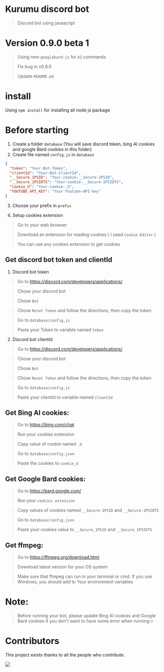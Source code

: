 # Kurumu discord bot

> Discord bot using javascript

# Version 0.9.0 beta 1

> Using new `googlebard-js` for `AI` commands

> Fix bug in v0.8.0

> Update `README.md`

# install

Using `npm install` for installing all node js package

# Before starting

1. Create a folder `database` (You will save discord token, bing AI cookies and google Bard cookies in this folder)
2. Create file named `config.js` in `database`

```json
{
  "token": "Your-Bot-Token",
  "clientId": "Your-Bot-ClientId",
  "__Secure_1PSID": "Your-cookie-__Secure-1PSID",
  "__Secure_1PSIDTS": "Your-cookie-__Secure-1PSIDTS",
  "cookie_U": "Your-cookie-_U",
  "YOUTUBE_API_KEY": "Your-Youtube-API-key"
}
```

3. Choose your prefix in `prefix`

4. Setup cookies extension

> Go to your web browser

> Download an extension for reading cookies ( I used `Cookie-Editor` )

> You can use any cookies extension to get cookies

## Get discord bot token and clientId

1. Discord bot token

> Go to https://discord.com/developers/applications/

> Chose your discord bot

> Chose `Bot`

> Chose `Reset Token` and follow the directions, then copy the token

> Go to `database/config.js`

> Paste your Token to variable named `token`

2. Discord bot clientId

> Go to https://discord.com/developers/applications/

> Chose your discord bot

> Chose `Bot`

> Chose `Reset Token` and follow the directions, then copy the token

> Go to `database/config.js`

> Paste your clientId to variable named `clientId`

## Get Bing AI cookies:

> Go to https://bing.com/chat

> Run your cookies extension

> Copy value of cookie named `_U`

> Go to `database/config.json`

> Paste the cookies to `cookie_U`

## Get Google Bard cookies:

> Go to https://bard.google.com/

> Run your `cookies extension`

> Copy values of cookies named `__Secure-1PSID` and `__Secure-1PSIDTS`

> Go to `database/config.json`

> Paste your cookies value to `__Secure_1PSID` and `__Secure_1PSIDTS`

## Get ffmpeg:

> Go to https://ffmpeg.org/download.html

> Download latest version for your OS system

> Make sure that ffmpeg can run in your terminal or cmd. If you use Windows, you should add to Your environment variables

# Note:

> Before running your bot, please update Bing AI cookies and Google Bard cookies if you don't want to have some error when running:>

# Contributors

</summary>

This project exists thanks to all the people who contribute.

<a href="https://github.com/kuumoneko/kurumu-bot/graphs/contributors">
  <img src="https://contrib.rocks/image?repo=kuumoneko/kurumu-bot" />
</a>

</details>
